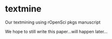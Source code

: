 textmine
========

Our textmining using rOpenSci pkgs manuscript

We hope to still write this paper...will happen later...
